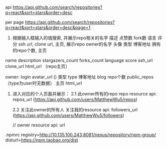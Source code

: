 api 
https://api.github.com/search/repositories?q=react&sort=stars&order=desc

per page
https://api.github.com/search/repositories?q=react&sort=stars&order=desc&page=1

1. 根据输入框输入的值搜索, 并展示repo相关的名字 描述 点赞数 fork数 语言 评分 ssh url, clone url, 主页, 展示repo owner的名字 头像 类型 博客地址 拥有的repo个数, 主页

name
description
stargazers_count
forks_count
language
score
ssh_url
clone_url
html_url （repo主页）

owner:
login
avatar_url (<img src="">)
类型 type
博客地址 blog
repo个数 public_repos （type为user时无数据）
主页 html_url

1. 进入对应的个人页面并展示：
   2.1 此owner所有的repo
    repo resource api: repos_url (https://api.github.com/users/MatthewWu5/repos)
   
   2.2 关注此owner的所有人
    关注我的resource api: followers_url (https://api.github.com/users/MatthewWu5/followers)
    
    // owner resource api: url


.npmrc
registry=http://10.135.100.243:8081/nexus/repository/npm-group/
disturl=https://npm.taobao.org/dist


